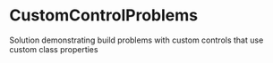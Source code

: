 # CustomControlProblems
Solution demonstrating build problems with custom controls that use custom class properties
